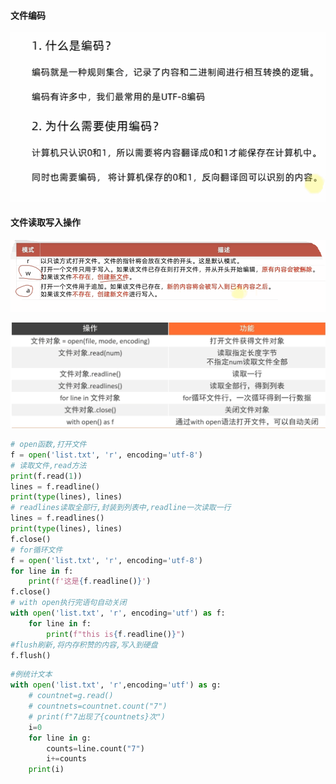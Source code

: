 #### 文件编码

![](https://raw.githubusercontent.com/iooiAsrr/picture/main/Typora/2024-01-17_170134.png)

#### 文件读取写入操作

![](https://raw.githubusercontent.com/iooiAsrr/picture/main/Typora/2024-01-17_170942.png)

![](https://raw.githubusercontent.com/iooiAsrr/picture/main/Typora/2024-01-17_182426.png)

```python
# open函数,打开文件
f = open('list.txt', 'r', encoding='utf-8')
# 读取文件,read方法
print(f.read(1))
lines = f.readline()
print(type(lines), lines)
# readlines读取全部行,封装到列表中,readline一次读取一行
lines = f.readlines()
print(type(lines), lines)
f.close()
# for循环文件
f = open('list.txt', 'r', encoding='utf-8')
for line in f:
    print(f'这是{f.readline()}')
f.close()
# with open执行完语句自动关闭
with open('list.txt', 'r', encoding='utf') as f:
    for line in f:
        print(f"this is{f.readline()}")
#flush刷新,将内存积赞的内容,写入到硬盘
f.flush()
```

```python
#例统计文本
with open('list.txt', 'r',encoding='utf') as g:
    # countnet=g.read()
    # countnets=countnet.count("7")
    # print(f"7出现了{countnets}次")
    i=0
    for line in g:
        counts=line.count("7")
        i+=counts
    print(i)
```
















